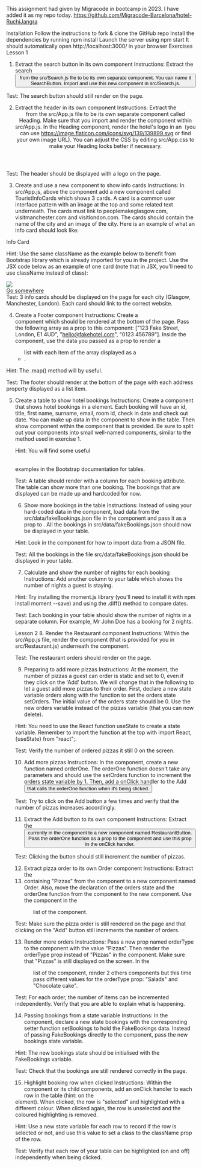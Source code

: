 This assignment had given by Migracode in bootcamp in 2023. I have added it as my repo today.   https://github.com/Migracode-Barcelona/hotel-RuchiJangra


Installation
Follow the instructions to fork & clone the GitHub repo
Install the dependencies by running npm install
Launch the server using npm start
It should automatically open http://localhost:3000/ in your browser
Exercises
Lesson 1
1. Extract the search button in its own component
Instructions: Extract the search <button> from the src/Search.js file to be its own separate component. You can name it SearchButton. Import and use this new component in src/Search.js.

Test: The search button should still render on the page.

2. Extract the header in its own component
Instructions: Extract the <header> from the src/App.js file to be its own separate component called Heading. Make sure that you import and render the <Heading /> component within src/App.js. In the Heading component, render the hotel's logo in an <img> (you can use https://image.flaticon.com/icons/svg/139/139899.svg or find your own image URL). You can adjust the CSS by editing src/App.css to make your Heading looks better if necessary.

Test: The header should be displayed with a logo on the page.

3. Create and use a new component to show info cards
Instructions: In src/App.js, above the <Bookings /> component add a new component called TouristInfoCards which shows 3 cards. A card is a common user interface pattern with an image at the top and some related text underneath. The cards must link to peoplemakeglasgow.com, visitmanchester.com and visitlondon.com. The cards should contain the name of the city and an image of the city. Here is an example of what an info card should look like:

Info Card

Hint: Use the same className as the example below to benefit from Bootstrap library which is already imported for you in the project. Use the JSX code below as an example of one card (note that in JSX, you'll need to use className instead of class):

<div className="card">
	<img src="..." className="card-img-top" />
	<div className="card-body">
		<a href="#" className="btn btn-primary">Go somewhere</a>
	</div>
</div>
Test: 3 info cards should be displayed on the page for each city (Glasgow, Manchester, London). Each card should link to the correct website.

4. Create a Footer component
Instructions: Create a <Footer /> component which should be rendered at the bottom of the page. Pass the following array as a prop to this component: ["123 Fake Street, London, E1 4UD", "hello@fakehotel.com", "0123 456789"]. Inside the component, use the data you passed as a prop to render a <ul> list with each item of the array displayed as a <li>.

Hint: The .map() method will by useful.

Test: The footer should render at the bottom of the page with each address property displayed as a list item.

5. Create a table to show hotel bookings
Instructions: Create a <SearchResults /> component that shows hotel bookings in a <table> element. Each booking will have an id, title, first name, surname, email, room id, check in date and check out date. You can make up data in the <SearchResults /> component to show in the table. Then show <SearchResults /> component within the <Bookings /> component that is provided. Be sure to split out your components into small well-named components, similar to the method used in exercise 1.

Hint: You will find some useful <table> examples in the Bootstrap documentation for tables.

Test: A table should render with a column for each booking attribute. The table can show more than one booking. The bookings that are displayed can be made up and hardcoded for now.

6. Show more bookings in the table
Instructions: Instead of using your hard-coded data in the <SearchResults /> component, load data from the src/data/fakeBookings.json file in the <Bookings /> component and pass it as a prop to <SearchResults />. All the bookings in src/data/fakeBookings.json should now be displayed in your table.

Hint: Look in the <Bookings /> component for how to import data from a JSON file.

Test: All the bookings in the file src/data/fakeBookings.json should be displayed in your table.

7. Calculate and show the number of nights for each booking
Instructions: Add another column to your <SearchResults /> table which shows the number of nights a guest is staying.

Hint: Try installing the moment.js library (you'll need to install it with npm install moment --save) and using the .diff() method to compare dates.

Test: Each booking in your table should show the number of nights in a separate column. For example, Mr John Doe has a booking for 2 nights.

Lesson 2
8. Render the Restaurant component
Instructions: Within the src/App.js file, render the <Restaurant /> component (that is provided for you in src/Restaurant.js) underneath the <Bookings /> component.

Test: The restaurant orders should render on the page.

9. Preparing to add more pizzas
Instructions: At the moment, the number of pizzas a guest can order is static and set to 0, even if they click on the 'Add' button. We will change that in the following to let a guest add more pizzas to their order. First, declare a new state variable orders along with the function to set the orders state setOrders. The initial value of the orders state should be 0. Use the new orders variable instead of the pizzas variable (that you can now delete).

Hint: You need to use the React function useState to create a state variable. Remember to import the function at the top with import React, {useState} from "react";.

Test: Verify the number of ordered pizzas it still 0 on the screen.

10. Add more pizzas
Instructions: In the <Restaurant /> component, create a new function named orderOne. The orderOne function doesn't take any parameters and should use the setOrders function to increment the orders state variable by 1. Then, add a onClick handler to the Add <button> that calls the orderOne function when it's being clicked.

Test: Try to click on the Add button a few times and verify that the number of pizzas increases accordingly.

11. Extract the Add button to its own component
Instructions: Extract the <button> currently in the <Restaurant /> component to a new component named RestaurantButton. Pass the orderOne function as a prop to the <RestaurantButton /> component and use this prop in the onClick handler.

Test: Clicking the button should still increment the number of pizzas.

12. Extract pizza order to its own Order component
Instructions: Extract the <li> containing "Pizzas" from the <Restaurant /> component to a new component named Order. Also, move the declaration of the orders state and the orderOne function from the <Restaurant /> component to the new <Order /> component. Use the <Order /> component in the <ul> list of the <Restaurant /> component.

Test: Make sure the pizza order is still rendered on the page and that clicking on the "Add" button still increments the number of orders.

13. Render more orders
Instructions: Pass a new prop named orderType to the <Order /> component with the value "Pizzas". Then render the orderType prop instead of "Pizzas" in the <Order /> component. Make sure that "Pizzas" is still displayed on the screen. In the <ul> list of the <Restaurant /> component, render 2 others <Order /> components but this time pass different values for the orderType prop: "Salads" and "Chocolate cake".

Test: For each order, the number of items can be incremented independently. Verify that you are able to explain what is happening.

14. Passing bookings from a state variable
Instructions: In the <Bookings /> component, declare a new state bookings with the corresponding setter function setBookings to hold the FakeBookings data. Instead of passing FakeBookings directly to the <SearchResults /> component, pass the new bookings state variable.

Hint: The new bookings state should be initialised with the FakeBookings variable.

Test: Check that the bookings are still rendered correctly in the page.

15. Highlight booking row when clicked
Instructions: Within the <SearchResults /> component or its child components, add an onClick handler to each row in the table (hint: on the <tr> element). When clicked, the row is "selected" and highlighted with a different colour. When clicked again, the row is unselected and the coloured highlighting is removed.

Hint: Use a new state variable for each row to record if the row is selected or not, and use this value to set a class to the className prop of the row.

Test: Verify that each row of your table can be highlighted (on and off) independently when being clicked.
